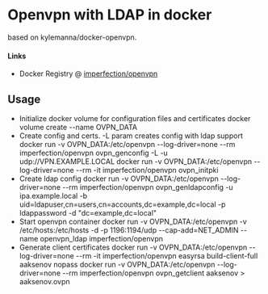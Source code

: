 # Openvpn with LDAP in docker

based on kylemanna/docker-openvpn.

#### Links
* Docker Registry @ [imperfection/openvpn](https://hub.docker.com/r/imperfection/openvpn/)

## Usage

* Initialize docker volume for configuration files and certificates
  	docker volume create --name OVPN_DATA
* Create config and certs. -L param creates config with ldap support
	docker run -v OVPN_DATA:/etc/openvpn --log-driver=none --rm imperfection/openvpn ovpn_genconfig -L -u udp://VPN.EXAMPLE.LOCAL
	docker run -v OVPN_DATA:/etc/openvpn --log-driver=none --rm -it imperfection/openvpn ovpn_initpki
* Create ldap config
	docker run -v OVPN_DATA:/etc/openvpn --log-driver=none --rm imperfection/openvpn ovpn_genldapconfig -u ipa.example.local -b uid=ldapuser,cn=users,cn=accounts,dc=example,dc=local -p ldappassword -d "dc=example,dc=local"
* Start openvpn container
	docker run -v OVPN_DATA:/etc/openvpn -v /etc/hosts:/etc/hosts -d -p 1196:1194/udp --cap-add=NET_ADMIN --name openvpn_ldap imperfection/openvpn
* Generate client certificates
	docker run -v OVPN_DATA:/etc/openvpn --log-driver=none --rm -it imperfection/openvpn easyrsa build-client-full aaksenov nopass
	docker run -v OVPN_DATA:/etc/openvpn --log-driver=none --rm imperfection/openvpn ovpn_getclient aaksenov > aaksenov.ovpn

